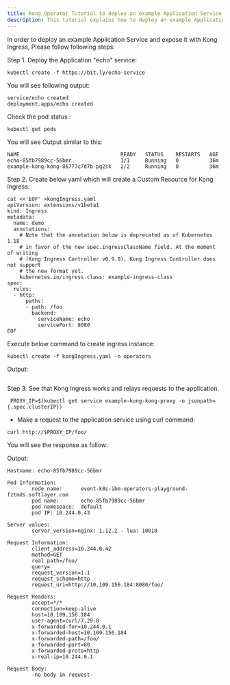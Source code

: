```yaml
---
title: Kong Operator Tutorial to deploy an example Application Service and expose it with Kong Ingress
description: This tutorial explains how to deploy an example Application Service and expose it with Kong Ingress
---
```


In order to deploy an example Application Service and expose it with Kong Ingress, Please follow following steps:


Step 1. Deploy the Application "echo" service:
        
```execute
kubectl create -f https://bit.ly/echo-service
```
       
       
You will see following output:

```
service/echo created
deployment.apps/echo created
```

Check the pod status :

```execute
kubectl get pods 
```
You will see Output similar to this:

```
NAME                                 READY   STATUS    RESTARTS   AGE
echo-85fb7989cc-56bmr                1/1     Running   0          36m
example-kong-kong-86777c7d7b-pq2sk   2/2     Running   0          36m
```


       
Step 2. Create below yaml which will create a Custom Resource for Kong Ingress:
        
```execute
cat <<'EOF' >kongIngress.yaml 
apiVersion: extensions/v1beta1
kind: Ingress
metadata:
  name: demo
  annotations:
    # Note that the annotation below is deprecated as of Kubernetes 1.18
    # in favor of the new spec.ingressClassName field. At the moment of writing
    # (Kong Ingress Controller v0.9.0), Kong Ingress Controller does not support
    # the new format yet.
    kubernetes.io/ingress.class: example-ingress-class
spec:
  rules:
  - http:
      paths:
      - path: /foo
        backend:
          serviceName: echo
          servicePort: 8080
EOF
```
        
Execute below command to create ingress instance:

```execute
kubectl create -f kongIngress.yaml -n operators       
```

Output:
       
```

```
        
Step 3. See that Kong Ingress works and relays requests to the application.
   
```execute
 PROXY_IP=$(kubectl get service example-kong-kong-proxy -o jsonpath={.spec.clusterIP})
```
    
- Make a request to the application service using curl command:
    
```execute
curl http://$PROXY_IP/foo/
```
    
You will see the response as follow:
    
Output:
    
```
Hostname: echo-85fb7989cc-56bmr

Pod Information:
        node name:      event-k8s-ibm-operators-playground-fztmds.softlayer.com
        pod name:       echo-85fb7989cc-56bmr
        pod namespace:  default
        pod IP: 10.244.0.43

Server values:
        server_version=nginx: 1.12.2 - lua: 10010

Request Information:
        client_address=10.244.0.42
        method=GET
        real path=/foo/
        query=
        request_version=1.1
        request_scheme=http
        request_uri=http://10.109.156.184:8080/foo/

Request Headers:
        accept=*/*  
        connection=keep-alive  
        host=10.109.156.184  
        user-agent=curl/7.29.0  
        x-forwarded-for=10.244.0.1  
        x-forwarded-host=10.109.156.184  
        x-forwarded-path=/foo/  
        x-forwarded-port=80  
        x-forwarded-proto=http  
        x-real-ip=10.244.0.1  

Request Body:
        -no body in request-
```
